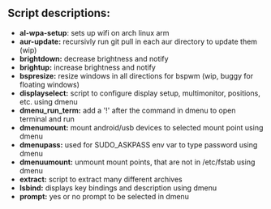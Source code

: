 ## Script descriptions:
- **al-wpa-setup**: sets up wifi on arch linux arm
- **aur-update:** recursivly run git pull in each aur directory to update them (wip)
- **brightdown:** decrease brightness and notify
- **brightup:** increase brightness and notify
- **bspresize:** resize windows in all directions for bspwm (wip, buggy for floating windows)
- **displayselect:** script to configure display setup, multimonitor, positions, etc. using dmenu
- **dmenu_run_term:** add a '!' after the command in dmenu to open terminal and run
- **dmenumount:** mount android/usb devices to selected mount point using dmenu
- **dmenupass:** used for SUDO_ASKPASS env var to type password using dmenu
- **dmenuumount:** unmount mount points, that are not in /etc/fstab using dmenu
- **extract:** script to extract many different archives
- **lsbind:** displays key bindings and description using dmenu
- **prompt:** yes or no prompt to be selected in dmenu
